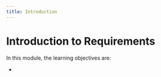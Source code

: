 ```yaml
---
title: Introduction
---
```


# Introduction to Requirements

In this module, the learning objectives are:

* 